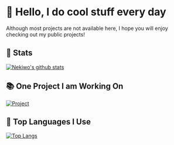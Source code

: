 # 👋 Hello, I do cool stuff every day
Although most projects are not available here, I hope you will enjoy checking out my public projects!
## 💾 Stats
[![Nekiwo's github stats](https://github-readme-stats.vercel.app/api?username=Nekiwo&count_private=true&show_icons=true&theme=radical)](#)
## 📚 One Project I am Working On
[![Project](https://github-readme-stats.vercel.app/api/pin/?username=Nekiwo&repo=SpacePathCalculator&theme=radical)](#)
## 📘 Top Languages I Use
[![Top Langs](https://github-readme-stats.vercel.app/api/top-langs/?username=nekiwo&theme=radical)](#)
